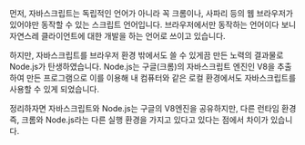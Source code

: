 먼저, 자바스크립트는 독립적인 언어가 아니라 꼭 크롬이나, 사파리 등의 웹 브라우저가 있어야만 동작할 수 있는
스크립트 언어입니다. 브라우저에서만 동작하는 언어이다 보니 자연스레 클라이언트에 대한 개발을 하는 언어로 
쓰이고 있습니다.

하지만, 자바스크립트를 브라우저 환경 밖에서도 쓸 수 있게끔 만든 노력의 결과물로 Node.js가 탄생하였습니다.
Node.js는 구글(크롬)의 자바스크립트 엔진인 V8을 추출하여 만든 프로그램으로 이를 이용해 내 컴퓨터와 같은 로컬 환경에서도
자바스크립트를 사용할 수 있게 되었습니다.

정리하자면
자바스크립트와 Node.js는 구글의 V8엔진을 공유하지만, 다른 런타임 환경 즉, 크롬와 Node.js라는 다른 실행 환경을
가지고 있다고 있다는 점에서 차이가 있습니다.
